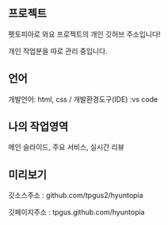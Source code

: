 ## 프로젝트
펫토피아로 와요 프로젝트의 개인 깃허브 주소입니다!

개인 작업분을 따로 관리 중입니다.


## 언어
개발언어: html, css / 개발환경도구(IDE) :vs code


## 나의 작업영역
메인 슬라이드, 주요 서비스, 실시간 리뷰


## 미리보기
깃소스주소 : github.com/tpgus2/hyuntopia

깃페이지주소 : tpgus.github.com/hyuntopia
